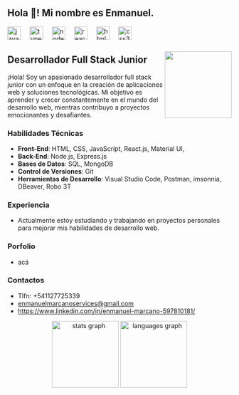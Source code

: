 <h2 align="left">Hola 👋! Mi nombre es Enmanuel.</h2>

<div align="left">
  <img src="https://cdn.jsdelivr.net/gh/devicons/devicon/icons/javascript/javascript-original.svg" height="30" alt="javascript logo"  />
  <img width="12" />
  <img src="https://cdn.jsdelivr.net/gh/devicons/devicon/icons/typescript/typescript-original.svg" height="30" alt="typescript logo"  />
  <img width="12" />
  <img src="https://cdn.jsdelivr.net/gh/devicons/devicon/icons/nodejs/nodejs-original.svg" height="30" alt="nodejs logo"  />
  <img width="12" />
  <img src="https://cdn.jsdelivr.net/gh/devicons/devicon/icons/react/react-original.svg" height="30" alt="react logo"  />
  <img width="12" />
  <img src="https://cdn.jsdelivr.net/gh/devicons/devicon/icons/html5/html5-original.svg" height="30" alt="html5 logo"  />
  <img width="12" />
  <img src="https://cdn.jsdelivr.net/gh/devicons/devicon/icons/css3/css3-original.svg" height="30" alt="css3 logo"  />
  <img width="12" />
</div>

###

<img align="right" height="150" src="https://miro.medium.com/v2/resize:fit:860/1*BQ9l-cT7CYYFwzDRBMdJMQ.gif"  />

## Desarrollador Full Stack Junior

¡Hola! Soy un apasionado desarrollador full stack junior con un enfoque en la creación de aplicaciones web y soluciones tecnológicas. Mi objetivo es aprender y crecer constantemente en el mundo del desarrollo web, mientras contribuyo a proyectos emocionantes y desafiantes.

### Habilidades Técnicas
- **Front-End**: HTML, CSS, JavaScript, React.js, Material UI, 
- **Back-End**: Node.js, Express.js
- **Bases de Datos**: SQL, MongoDB
- **Control de Versiones**: Git
- **Herramientas de Desarrollo**: Visual Studio Code, Postman, imsonnia, DBeaver, Robo 3T

### Experiencia
- Actualmente estoy estudiando y trabajando en proyectos personales para mejorar mis habilidades de desarrollo web.

### Porfolio
- acá

### Contactos
- Tlfn: +541127725339
- enmanuelmarcanoservices@gmail.com
- https://www.linkedin.com/in/enmanuel-marcano-597810181/

<div align="center">
  <img src="https://github-readme-stats.vercel.app/api?username=Manudevz&hide_title=false&hide_rank=false&show_icons=true&include_all_commits=true&count_private=true&disable_animations=false&theme=dracula&locale=en&hide_border=false" height="150" alt="stats graph"  />
  <img src="https://github-readme-stats.vercel.app/api/top-langs?username=Manudevz&locale=en&hide_title=false&layout=compact&card_width=320&langs_count=5&theme=dracula&hide_border=false" height="150" alt="languages graph"  />
</div>

###
</div>
